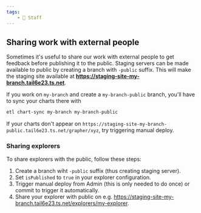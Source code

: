 ```yaml
---
tags:
    - 👷 Staff
---
```

## Sharing work with external people

Sometimes it's useful to share our work with external people to get feedback before publishing it to the public. Staging servers can be made available to public by creating a branch with `-public` suffix. This will make the staging site available at **https://staging-site-my-branch.tail6e23.ts.net**.

If you work on `my-branch` and create a `my-branch-public` branch, you'll have to sync your charts there with
```bash
etl chart-sync my-branch my-branch-public
```
If your charts don't appear on `https://staging-site-my-branch-public.tail6e23.ts.net/grapher/xyz`, try triggering manual deploy.


### Sharing explorers

To share explorers with the public, follow these steps:

1. Create a branch wiht `-public` suffix (thus creating staging server).
2. Set `isPublished` to `true` in your explorer configuration.
3. Trigger manual deploy from Admin (this is only needed to do once) or commit to trigger it automatically.
4. Share your explorer with public on e.g. https://staging-site-my-branch.tail6e23.ts.net/explorers/my-explorer.
